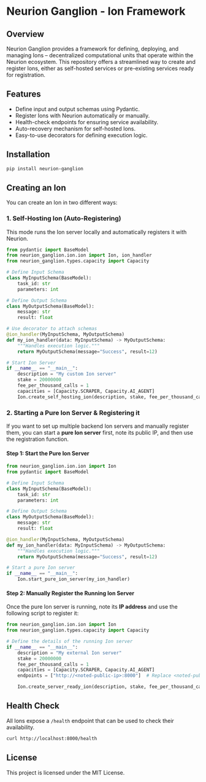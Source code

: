 # Neurion Ganglion - Ion Framework

## Overview
Neurion Ganglion provides a framework for defining, deploying, and managing Ions – decentralized computational units that operate within the Neurion ecosystem. This repository offers a streamlined way to create and register Ions, either as self-hosted services or pre-existing services ready for registration.

## Features
- Define input and output schemas using Pydantic.
- Register Ions with Neurion automatically or manually.
- Health-check endpoints for ensuring service availability.
- Auto-recovery mechanism for self-hosted Ions.
- Easy-to-use decorators for defining execution logic.

## Installation

```sh
pip install neurion-ganglion
```

## Creating an Ion
You can create an Ion in two different ways:

### 1. Self-Hosting Ion (Auto-Registering)
This mode runs the Ion server locally and automatically registers it with Neurion.

```python
from pydantic import BaseModel
from neurion_ganglion.ion.ion import Ion, ion_handler
from neurion_ganglion.types.capacity import Capacity

# Define Input Schema
class MyInputSchema(BaseModel):
    task_id: str
    parameters: int

# Define Output Schema
class MyOutputSchema(BaseModel):
    message: str
    result: float

# Use decorator to attach schemas
@ion_handler(MyInputSchema, MyOutputSchema)
def my_ion_handler(data: MyInputSchema) -> MyOutputSchema:
    """Handles execution logic."""
    return MyOutputSchema(message="Success", result=12)

# Start Ion Server
if __name__ == "__main__":
    description = "My custom Ion server"
    stake = 20000000
    fee_per_thousand_calls = 1
    capacities = [Capacity.SCRAPER, Capacity.AI_AGENT]
    Ion.create_self_hosting_ion(description, stake, fee_per_thousand_calls, capacities, my_ion_handler).start()
```

### 2. Starting a Pure Ion Server & Registering it
If you want to set up multiple backend Ion servers and manually register them, you can start a **pure Ion server** first, note its public IP, and then use the registration function.

#### **Step 1: Start the Pure Ion Server**
```python
from neurion_ganglion.ion.ion import Ion
from pydantic import BaseModel

# Define Input Schema
class MyInputSchema(BaseModel):
    task_id: str
    parameters: int

# Define Output Schema
class MyOutputSchema(BaseModel):
    message: str
    result: float

@ion_handler(MyInputSchema, MyOutputSchema)
def my_ion_handler(data: MyInputSchema) -> MyOutputSchema:
    """Handles execution logic."""
    return MyOutputSchema(message="Success", result=12)

# Start a pure Ion server
if __name__ == "__main__":
    Ion.start_pure_ion_server(my_ion_handler)
```

#### **Step 2: Manually Register the Running Ion Server**
Once the pure Ion server is running, note its **IP address** and use the following script to register it:

```python
from neurion_ganglion.ion.ion import Ion
from neurion_ganglion.types.capacity import Capacity

# Define the details of the running Ion server
if __name__ == "__main__":
    description = "My external Ion server"
    stake = 20000000
    fee_per_thousand_calls = 1
    capacities = [Capacity.SCRAPER, Capacity.AI_AGENT]
    endpoints = ["http://<noted-public-ip>:8000"]  # Replace <noted-public-ip> with actual IP

    Ion.create_server_ready_ion(description, stake, fee_per_thousand_calls, capacities, MyInputSchema, MyOutputSchema, endpoints).register_ion()
```

## Health Check
All Ions expose a `/health` endpoint that can be used to check their availability.

```sh
curl http://localhost:8000/health
```

## License
This project is licensed under the MIT License.



